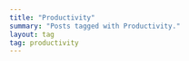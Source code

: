 ```yaml
---
title: "Productivity"
summary: "Posts tagged with Productivity."
layout: tag
tag: productivity
---
```


